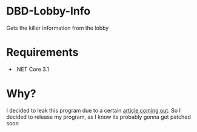 # DBD-Lobby-Info
Gets the killer information from the lobby

# Requirements
- .NET Core 3.1

# Why?
I decided to leak this program due to a certain [article coming out](https://secret.club/2020/04/15/dead-by-daylight.html). So I decided to release my program, as I know its probably gonna get patched soon
